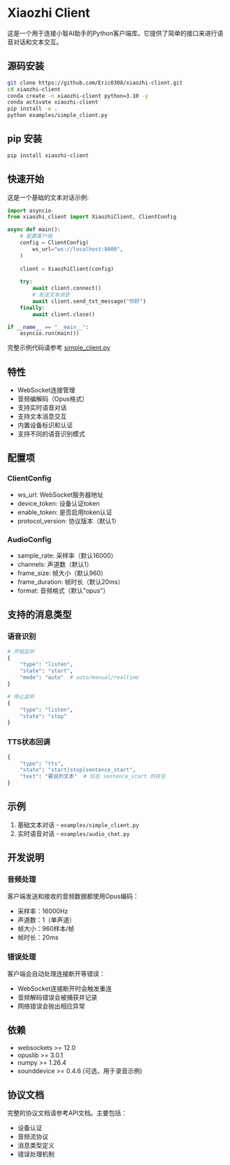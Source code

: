 # Xiaozhi Client

这是一个用于连接小智AI助手的Python客户端库。它提供了简单的接口来进行语音对话和文本交互。

## 源码安装

```bash
git clone https://github.com/Eric0308/xiaozhi-client.git
cd xiaozhi-client
conda create -n xiaozhi-client python=3.10 -y
conda activate xiaozhi-client 
pip install -e .
python examples/simple_client.py
```

## pip 安装

```bash
pip install xiaozhi-client
```

## 快速开始

这是一个基础的文本对话示例:

```python
import asyncio
from xiaozhi_client import XiaozhiClient, ClientConfig

async def main():
    # 配置客户端
    config = ClientConfig(
        ws_url="ws://localhost:8000",
    )
    
    client = XiaozhiClient(config)
    
    try:
        await client.connect()
        # 发送文本消息
        await client.send_txt_message("你好")
    finally:
        await client.close()

if __name__ == "__main__":
    asyncio.run(main())
```

完整示例代码请参考 [simple_client.py](examples/simple_client.py)

## 特性

- WebSocket连接管理
- 音频编解码（Opus格式）
- 支持实时语音对话
- 支持文本消息交互
- 内置设备标识和认证
- 支持不同的语音识别模式

## 配置项

### ClientConfig
- ws_url: WebSocket服务器地址
- device_token: 设备认证token
- enable_token: 是否启用token认证
- protocol_version: 协议版本（默认1）

### AudioConfig
- sample_rate: 采样率（默认16000）
- channels: 声道数（默认1）
- frame_size: 帧大小（默认960）
- frame_duration: 帧时长（默认20ms）
- format: 音频格式（默认"opus"）

## 支持的消息类型

### 语音识别
```python
# 开始监听
{
    "type": "listen",
    "state": "start",
    "mode": "auto"  # auto/manual/realtime
}

# 停止监听
{
    "type": "listen",
    "state": "stop"
}
```

### TTS状态回调
```python
{
    "type": "tts",
    "state": "start|stop|sentence_start",
    "text": "要说的文本"  # 仅在 sentence_start 时存在
}
```

## 示例

1. 基础文本对话 - `examples/simple_client.py`
2. 实时语音对话 - `examples/audio_chat.py`

## 开发说明

### 音频处理

客户端发送和接收的音频数据都使用Opus编码：
- 采样率：16000Hz
- 声道数：1（单声道）
- 帧大小：960样本/帧
- 帧时长：20ms

### 错误处理

客户端会自动处理连接断开等错误：
- WebSocket连接断开时会触发重连
- 音频解码错误会被捕获并记录
- 网络错误会抛出相应异常

## 依赖

- websockets >= 12.0
- opuslib >= 3.0.1
- numpy >= 1.26.4
- sounddevice >= 0.4.6 (可选，用于录音示例)

## 协议文档

完整的协议文档请参考API文档。主要包括：
- 设备认证
- 音频流协议
- 消息类型定义
- 错误处理机制